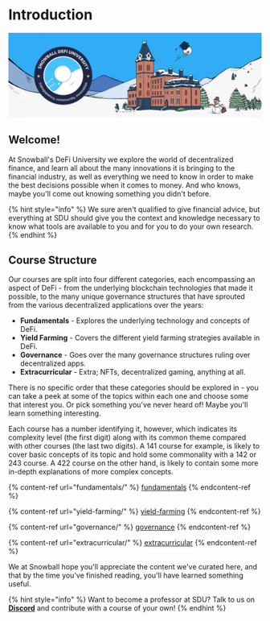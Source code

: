 # Introduction

![](<../.gitbook/assets/SDU Banner + Logo.png>)

## Welcome!

At Snowball's DeFi University we explore the world of decentralized finance, and learn all about the many innovations it is bringing to the financial industry, as well as everything we need to know in order to make the best decisions possible when it comes to money. And who knows, maybe you'll come out knowing something you didn't before.

{% hint style="info" %}
We sure aren't qualified to give financial advice, but everything at SDU should give you the context and knowledge necessary to know what tools are available to you and for you to do your own research.
{% endhint %}

## Course Structure

Our courses are split into four different categories, each encompassing an aspect of DeFi - from the underlying blockchain technologies that made it possible, to the many unique governance structures that have sprouted from the various decentralized applications over the years:

* **Fundamentals** - Explores the underlying technology and concepts of DeFi.
* **Yield Farming** - Covers the different yield farming strategies available in DeFi.
* **Governance** - Goes over the many governance structures ruling over decentralized apps.
* **Extracurricular** - Extra; NFTs, decentralized gaming, anything at all.

There is no specific order that these categories should be explored in - you can take a peek at some of the topics within each one and choose some that interest you. Or pick something you've never heard of! Maybe you'll learn something interesting.

Each course has a number identifying it, however, which indicates its complexity level (the first digit) along with its common theme compared with other courses (the last two digits). A 141 course for example, is likely to cover basic concepts of its topic and hold some commonality with a 142 or 243 course. A 422 course on the other hand, is likely to contain some more in-depth explanations of more complex concepts.

{% content-ref url="fundamentals/" %}
[fundamentals](fundamentals/)
{% endcontent-ref %}

{% content-ref url="yield-farming/" %}
[yield-farming](yield-farming/)
{% endcontent-ref %}

{% content-ref url="governance/" %}
[governance](governance/)
{% endcontent-ref %}

{% content-ref url="extracurricular/" %}
[extracurricular](extracurricular/)
{% endcontent-ref %}

We at Snowball hope you'll appreciate the content we've curated here, and that by the time you've finished reading, you'll have learned something useful.

{% hint style="info" %}
Want to become a professor at SDU? Talk to us on [**Discord**](https://discord.gg/BPnBYDSqcb) and contribute with a course of your own!
{% endhint %}
